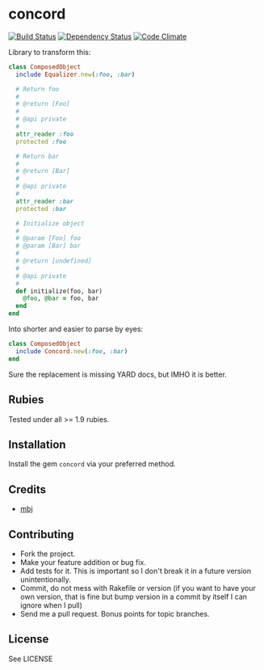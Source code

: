 concord
=======

[![Build Status](https://secure.travis-ci.org/mbj/concord.png?branch=master)](http://travis-ci.org/mbj/concord)
[![Dependency Status](https://gemnasium.com/mbj/concord.png)](https://gemnasium.com/mbj/concord)
[![Code Climate](https://codeclimate.com/github/mbj/concord.png)](https://codeclimate.com/github/mbj/concord)

Library to transform this:

```ruby
class ComposedObject
  include Equalizer.new(:foo, :bar)

  # Return foo
  #
  # @return [Foo]
  #
  # @api private
  #
  attr_reader :foo
  protected :foo

  # Return bar
  #
  # @return [Bar]
  #
  # @api private
  #
  attr_reader :bar
  protected :bar

  # Initialize object
  #
  # @param [Foo] foo
  # @param [Bar] bar
  #
  # @return [undefined]
  #
  # @api private
  #
  def initialize(foo, bar)
    @foo, @bar = foo, bar
  end
end
```

Into shorter and easier to parse by eyes:

```ruby
class ComposedObject
  include Concord.new(:foo, :bar)
end
```

Sure the replacement is missing YARD docs, but IMHO it is better.

Rubies
------

Tested under all >= 1.9 rubies.

Installation
------------

Install the gem `concord` via your preferred method.

Credits
-------

* [mbj](https://github.com/mbj)

Contributing
-------------

* Fork the project.
* Make your feature addition or bug fix.
* Add tests for it. This is important so I don't break it in a
  future version unintentionally.
* Commit, do not mess with Rakefile or version
  (if you want to have your own version, that is fine but bump version in a commit by itself I can ignore when I pull)
* Send me a pull request. Bonus points for topic branches.

License
-------

See LICENSE
